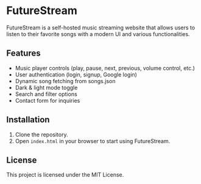 # FutureStream

FutureStream is a self-hosted music streaming website that allows users to listen to their favorite songs with a modern UI and various functionalities.

## Features
- Music player controls (play, pause, next, previous, volume control, etc.)
- User authentication (login, signup, Google login)
- Dynamic song fetching from songs.json
- Dark & light mode toggle
- Search and filter options
- Contact form for inquiries

## Installation
1. Clone the repository.
2. Open `index.html` in your browser to start using FutureStream.

## License
This project is licensed under the MIT License.
